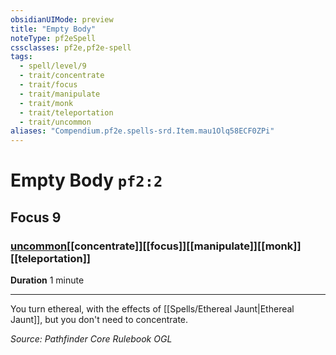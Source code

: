 ```yaml
---
obsidianUIMode: preview
title: "Empty Body"
noteType: pf2eSpell
cssclasses: pf2e,pf2e-spell
tags:
  - spell/level/9
  - trait/concentrate
  - trait/focus
  - trait/manipulate
  - trait/monk
  - trait/teleportation
  - trait/uncommon
aliases: "Compendium.pf2e.spells-srd.Item.mau1Olq58ECF0ZPi" 
---
```

# Empty Body  `pf2:2`  
## Focus 9
### [uncommon](uncommon "Uncommon Rarity Trait")[[concentrate]][[focus]][[manipulate]][[monk]][[teleportation]]

**Duration** 1 minute
* * * 
You turn ethereal, with the effects of [[Spells/Ethereal Jaunt|Ethereal Jaunt]], but you don't need to concentrate.

*Source: Pathfinder Core Rulebook*
*OGL*